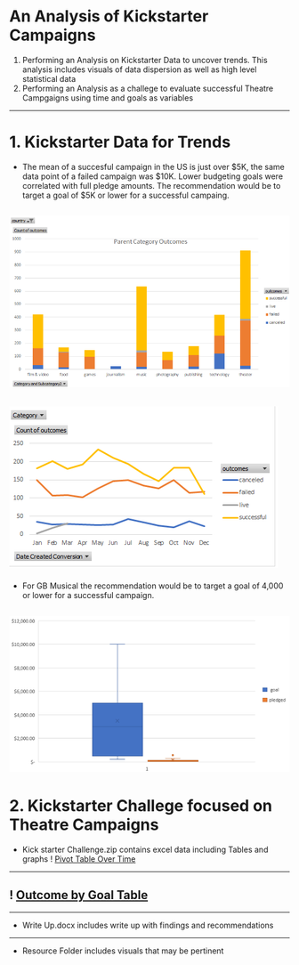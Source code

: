 # An Analysis of Kickstarter Campaigns
1.  Performing an Analysis on Kickstarter Data to uncover trends.  This analysis includes visuals of data dispersion as well as high level statistical data
2.  Performing an Analysis as a challege to evaluate successful Theatre Campgaigns using time and goals as variables
---
# 1.  Kickstarter Data for Trends
* The mean of a succesful campaign in the US is just over $5K, the same data point of a failed campaign was $10K.  Lower budgeting goals were correlated with full pledge amounts.  The recommendation would be to target a goal of $5K or lower for a successful campaing.

![Stacked Chart](https://github.com/madrivers/Contributing_Files/blob/main/Bar%20Chart.png)
---
![Line Chart](https://github.com/madrivers/Contributing_Files/blob/main/Line%20Chart.png)
---
* For GB Musical the recommendation would be to target a goal of 4,000 or lower for a successful campaign.

 ![Box_Whisker](https://github.com/madrivers/Contributing_Files/blob/main/Box%20n%20Whisker.png)
--- 

# 2.  Kickstarter Challege focused on Theatre Campaigns 
* Kick starter Challenge.zip contains excel data including Tables and graphs
! [Pivot Table Over Time](https://github.com/madrivers/Contributing_Files/blob/main/time%20pivot.png)
---
! [Outcome by Goal Table](https://github.com/madrivers/Contributing_Files/blob/main/Outcome%20by%20Goal%20Table.png)
---
---
* Write Up.docx includes write up with findings and recommendations
---
* Resource Folder includes visuals that may be pertinent
